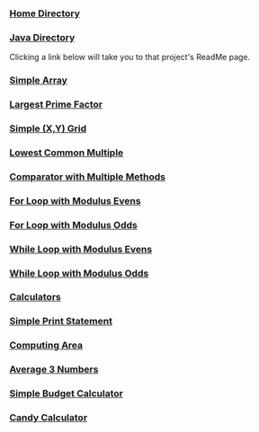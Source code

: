 ### [Home Directory](/CodeLanguages/ReadMe.md)
### [Java Directory](/CodeLanguages/Java/JavaContents.md)

Clicking a link below will take you to that project's ReadMe page.

### [Simple Array](./computerProgramming1/simpleArray/ReadMe.md)
### [Largest Prime Factor](./computerProgramming1/largestPrimeFactor/ReadMe.md)
### [Simple (X,Y) Grid](./computerProgramming1/simpleGrid/ReadMe.md)
### [Lowest Common Multiple](./computerProgramming1/leastCommonMultiple/ReadMe.md)
### [Comparator with Multiple Methods](./computerProgramming1/comparatorMultipleMethods/ReadMe.md)
### [For Loop with Modulus Evens](./computerProgramming1/forWithModulusEven/ReadMe.md)
### [For Loop with Modulus Odds](./computerProgramming1/forWithModulusOdd/ReadMe.md)
### [While Loop with Modulus Evens](./computerProgramming1/whileWithModulusEven/ReadMe.md)
### [While Loop with Modulus Odds](./computerProgramming1/whileWithModulusOdd/ReadMe.md)
### [Calculators](./computerProgramming1/calculators/ReadMe.md)
### [Simple Print Statement](./computerProgramming1/simplePrintStatement/ReadMe.md)
### [Computing Area](./computerProgramming1/computeArea/ReadMe.md)
### [Average 3 Numbers](./computerProgramming1/averageNumbers/ReadMe.md)
### [Simple Budget Calculator](./computerProgramming1/simpleBudget/ReadMe.md)
### [Candy Calculator](./computerProgramming1/candyCalculator/ReadMe.md)
###